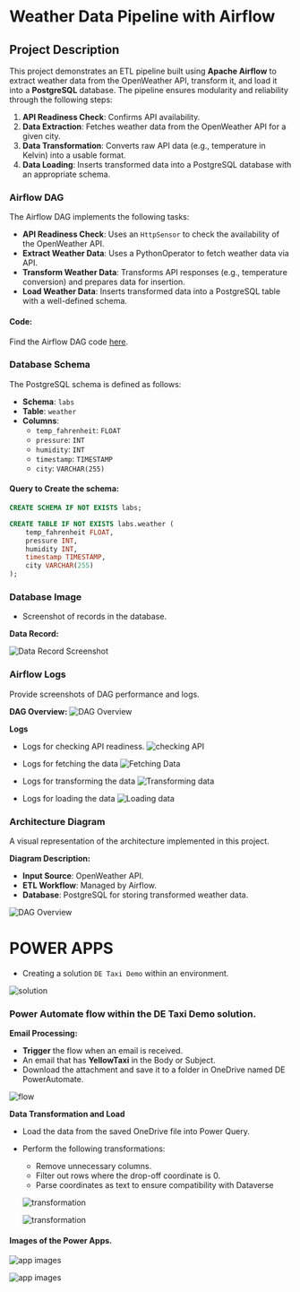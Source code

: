 # Weather Data Pipeline with Airflow

## Project Description
This project demonstrates an ETL pipeline built using **Apache Airflow** to extract weather data from the OpenWeather API, transform it, and load it into a **PostgreSQL** database. The pipeline ensures modularity and reliability through the following steps:
1. **API Readiness Check**: Confirms API availability.
2. **Data Extraction**: Fetches weather data from the OpenWeather API for a given city.
3. **Data Transformation**: Converts raw API data (e.g., temperature in Kelvin) into a usable format.
4. **Data Loading**: Inserts transformed data into a PostgreSQL database with an appropriate schema.


### Airflow DAG
The Airflow DAG implements the following tasks:
- **API Readiness Check**: Uses an `HttpSensor` to check the availability of the OpenWeather API.
- **Extract Weather Data**: Uses a PythonOperator to fetch weather data via API.
- **Transform Weather Data**: Transforms API responses (e.g., temperature conversion) and prepares data for insertion.
- **Load Weather Data**: Inserts transformed data into a PostgreSQL table with a well-defined schema.

#### Code:
Find the Airflow DAG code [here](dags/lab5.py).

###  Database Schema
The PostgreSQL schema is defined as follows:
- **Schema**: `labs`
- **Table**: `weather`
- **Columns**:
  - `temp_fahrenheit`: `FLOAT`
  - `pressure`: `INT`
  - `humidity`: `INT`
  - `timestamp`: `TIMESTAMP`
  - `city`: `VARCHAR(255)`

#### Query to Create the schema:
```sql
CREATE SCHEMA IF NOT EXISTS labs;

CREATE TABLE IF NOT EXISTS labs.weather (
    temp_fahrenheit FLOAT,
    pressure INT,
    humidity INT,
    timestamp TIMESTAMP,
    city VARCHAR(255)
);
```

### Database Image
- Screenshot of records in the database.

**Data Record:**

![Data Record Screenshot](Images/image.png)

### Airflow Logs
Provide screenshots of DAG performance and logs.

**DAG Overview:**
![DAG Overview](<Images/image copy.png>)


**Logs**
- Logs for checking API readiness.
![checking API](<Images/image copy 2.png>)

- Logs for fetching the data
![Fetching Data](<Images/image copy 3.png>)

- Logs for transforming the data
![Transforming data](<Images/image copy 4.png>)

- Logs for loading the data
![Loading data](<Images/image copy 5.png>)
### Architecture Diagram
A visual representation of the architecture implemented in this project.

**Diagram Description:**
- **Input Source**: OpenWeather API.
- **ETL Workflow**: Managed by Airflow.
- **Database**: PostgreSQL for storing transformed weather data.

![DAG Overview](<Images/archit.png>)

# POWER APPS
- Creating a solution `DE Taxi Demo` within an environment.

 ![solution](powerapps/image.png)

### Power Automate flow within the DE Taxi Demo solution.
 **Email Processing:**
 - **Trigger** the flow when an email is received.
 - An email that has **YellowTaxi** in the Body or Subject.
 - Download the attachment and save it to a folder in OneDrive named DE PowerAutomate.

![flow](<powerapps/image copy.png>)


 **Data Transformation and Load** 
- Load the data from the saved OneDrive file into Power Query.
- Perform the following transformations:
  - Remove unnecessary columns.
  - Filter out rows where the drop-off coordinate is 0.
  - Parse coordinates as text to ensure compatibility with Dataverse

  ![transformation](<powerapps/image copy 2.png>)

  ![transformation](<powerapps/image copy 2.png>)


#### Images of the Power Apps.

![app images](<powerapps/Screenshot 2024-12-03 193233.png>)

![app images](<powerapps/Screenshot 2024-12-03 193357.png>)
